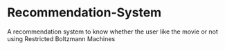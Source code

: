 # Recommendation-System
A recommendation system to know whether the user like the movie or not using Restricted Boltzmann Machines

